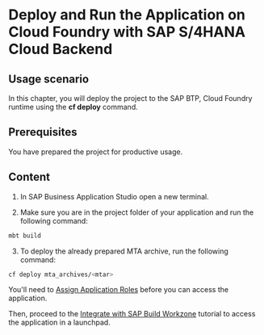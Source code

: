 # Deploy and Run the Application on Cloud Foundry with SAP S/4HANA Cloud Backend

## Usage scenario

In this chapter, you will deploy the project to the SAP BTP, Cloud Foundry runtime using the **cf deploy** command.

## Prerequisites

You have prepared the project for productive usage.

## Content

1. In SAP Business Application Studio open a new terminal.

2. Make sure you are in the project folder of your application and run the following command:

```bash
mbt build
```

3. To deploy the already prepared MTA archive, run the following command:

```bash
cf deploy mta_archives/<mtar>
```

You'll need to [Assign Application Roles](https://developers.sap.com/tutorials/user-role-assignment.html) before you can access the application.

Then, proceed to the [Integrate with SAP Build Workzone](https://developers.sap.com/tutorials/integrate-with-work-zone.html) tutorial to access the application in a launchpad.
